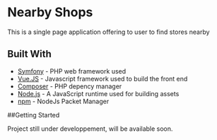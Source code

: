 # Nearby Shops
This is a single page application offering to user to find stores nearby
## Built With

* [Symfony](https://symfony.com/) - PHP web framework used
* [Vue.JS](https://maven.apache.org/) - Javascript framework used to build the front end
* [Composer](https://getcomposer.org/) - PHP depency manager
* [Node.js](https://nodejs.org/) - A JavaScript runtime used for building assets
* [npm](https://npmjs.org/) - NodeJs Packet Manager

##Getting Started

Project still under developpement, will be available soon.